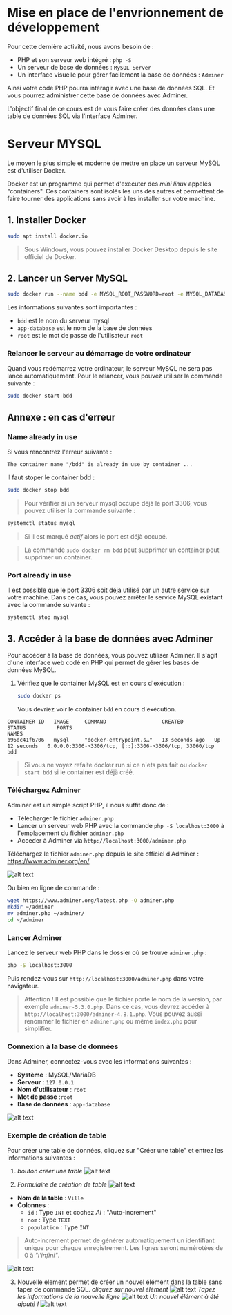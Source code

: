 # Mise en place de l'envrionnement de développement

Pour cette dernière activité, nous avons besoin de : 
- PHP et son serveur web intégré : `php -S`
- Un serveur de base de données : `MySQL Server`
- Un interface visuelle pour gérer facilement la base de données : `Adminer`

Ainsi votre code PHP pourra intéragir avec une base de données SQL. Et vous pourrez administrer cette base de données avec Adminer.

L'objectif final de ce cours est de vous faire créer des données dans une table de données SQL via l'interface Adminer.

# Serveur MYSQL
Le moyen le plus simple et moderne de mettre en place un serveur MySQL est d'utiliser Docker.

Docker est un programme qui permet d'executer des *mini linux* appelés "containers". Ces containers sont isolés les uns des autres et permettent de faire tourner des applications sans avoir à les installer sur votre machine.

## 1. Installer Docker
```bash
sudo apt install docker.io
```
> Sous Windows, vous pouvez installer Docker Desktop depuis le site officiel de Docker.

## 2. Lancer un Server MySQL
```bash
sudo docker run --name bdd -e MYSQL_ROOT_PASSWORD=root -e MYSQL_DATABASE=app-database -d -p 3306:3306 mysql
```
Les informations suivantes sont importantes :
- `bdd` est le nom du serveur mysql
- `app-database` est le nom de la base de données
- `root` est le mot de passe de l'utilisateur `root`

### Relancer le serveur au démarrage de votre ordinateur
Quand vous redémarrez votre ordinateur, le serveur MySQL ne sera pas lancé automatiquement. Pour le relancer, vous pouvez utiliser la commande suivante :
```bash
sudo docker start bdd
```

## Annexe : en cas d'erreur

### Name already in use
Si vous rencontrez l'erreur suivante :
```
The container name "/bdd" is already in use by container ...
```

Il faut stoper le container bdd :
```bash
sudo docker stop bdd
```

> Pour vérifier si un serveur mysql occupe déjà le port 3306, vous pouvez utiliser la commande suivante :
```bash
systemctl status mysql
```
> Si il est marqué *actif* alors le port est déjà occupé.

> La commande `sudo docker rm bdd` peut supprimer un container peut supprimer un container.

### Port already in use
Il est possible que le port 3306 soit déjà utilisé par un autre service sur votre machine. Dans ce cas, vous pouvez arrêter le service MySQL existant avec la commande suivante :
```
systemctl stop mysql
```



## 3. Accéder à la base de données avec Adminer
Pour accéder à la base de données, vous pouvez utiliser Adminer. Il s'agit d'une interface web codé en PHP qui permet de gérer les bases de données MySQL.

1. Vérifiez que le container MySQL est en cours d'exécution :
   ```bash
   sudo docker ps
   ```
   Vous devriez voir le container `bdd` en cours d'exécution.
```
CONTAINER ID   IMAGE     COMMAND                  CREATED          STATUS          PORTS                                                    NAMES
b96dc41f6706   mysql     "docker-entrypoint.s…"   13 seconds ago   Up 12 seconds   0.0.0.0:3306->3306/tcp, [::]:3306->3306/tcp, 33060/tcp   bdd
```

> Si vous ne voyez refaite docker run si ce n'ets pas fait ou `docker start bdd` si le container est déjà créé.

### Téléchargez Adminer
Adminer est un simple script PHP, il nous suffit donc de :
- Télécharger le fichier `adminer.php`
- Lancer un serveur web PHP avec la commande `php -S localhost:3000` à l'emplacement du fichier `adminer.php`
- Acceder à Adminer via `http://localhost:3000/adminer.php`

Téléchargez le fichier `adminer.php` depuis le site officiel d'Adminer : https://www.adminer.org/en/

![alt text](image.png)

Ou bien en ligne de commande :
```bash
wget https://www.adminer.org/latest.php -O adminer.php
mkdir ~/adminer
mv adminer.php ~/adminer/
cd ~/adminer
```

### Lancer Adminer
Lancez le serveur web PHP dans le dossier où se trouve `adminer.php` :
```bash
php -S localhost:3000
```

Puis rendez-vous sur `http://localhost:3000/adminer.php` dans votre navigateur.

> Attention ! Il est possible que le fichier porte le nom de la version, par exemple `adminer-5.3.0.php`. Dans ce cas, vous devrez accéder à `http://localhost:3000/adminer-4.8.1.php`.
> Vous pouvez aussi renommer le fichier en `adminer.php` ou même `index.php` pour simplifier.

### Connexion à la base de données
Dans Adminer, connectez-vous avec les informations suivantes :
- **Système** : MySQL/MariaDB
- **Serveur** : `127.0.0.1`
- **Nom d'utilisateur** : `root`
- **Mot de passe** :`root`
- **Base de données** : `app-database`

![alt text](image-1.png)

### Exemple de création de table
Pour créer une table de données, cliquez sur "Créer une table" et entrez les informations suivantes :

1. *bouton créer une table*
![alt text](image-2.png)

2. *Formulaire de création de table*
![alt text](image-3.png)
- **Nom de la table** : `Ville`
- **Colonnes** :
    - `id` : Type `INT` et cochez *AI* : "Auto-increment"
    - `nom` : Type `TEXT`
    - `population` : Type `INT`

> Auto-increment permet de générer automatiquement un identifiant unique pour chaque enregistrement. Les lignes seront numérotées de 0 à *"l'infini"*.

![alt text](image-4.png)

3. Nouvelle element permet de créer un nouvel élément dans la table sans taper de commande SQL.
*cliquez sur nouvel élément*
![alt text](image-5.png)
*Tapez les informations de la nouvelle ligne*
![alt text](image-6.png)
*Un nouvel élément à été ajouté !*
![alt text](image-7.png)